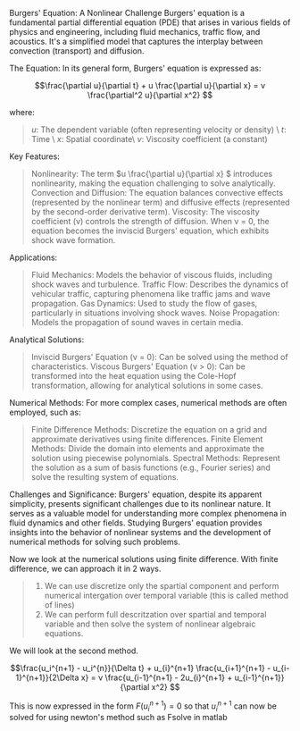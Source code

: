 Burgers' Equation: A Nonlinear Challenge
Burgers' equation is a fundamental partial differential equation (PDE) that arises in various fields of physics and engineering, including fluid mechanics, traffic flow, and acoustics. It's a simplified model that captures the interplay between convection (transport) and diffusion. 


The Equation:
In its general form, Burgers' equation is expressed as:

$$\frac{\partial u}{\partial t} + u \frac{\partial u}{\partial x} = ν \frac{\partial^2 u}{\partial x^2} $$

where:
> $u$: The dependent variable (often representing velocity or density) \\
> $t$: Time \\
> $x$: Spatial coordinate\\ 
> $\nu$: Viscosity coefficient (a constant) 

Key Features:
> Nonlinearity: The term $u \frac{\partial u}{\partial x} $ introduces nonlinearity, making the equation challenging to solve analytically. 
> Convection and Diffusion: The equation balances convective effects (represented by the nonlinear term) and diffusive effects (represented by the second-order derivative term). 
> Viscosity: The viscosity coefficient (ν) controls the strength of diffusion. When ν = 0, the equation becomes the inviscid Burgers' equation, which exhibits shock wave formation. 

Applications:
>  Fluid Mechanics: Models the behavior of viscous fluids, including shock waves and turbulence. 
>  Traffic Flow: Describes the dynamics of vehicular traffic, capturing phenomena like traffic jams and wave propagation. 
>  Gas Dynamics: Used to study the flow of gases, particularly in situations involving shock waves. 
>  Noise Propagation: Models the propagation of sound waves in certain media.

Analytical Solutions:
>   Inviscid Burgers' Equation (ν = 0): Can be solved using the method of characteristics. 
>   Viscous Burgers' Equation (ν > 0): Can be transformed into the heat equation using the Cole-Hopf transformation, allowing for analytical solutions in some cases.

Numerical Methods:
For more complex cases, numerical methods are often employed, such as:
>   Finite Difference Methods: Discretize the equation on a grid and approximate derivatives using finite differences.
>   Finite Element Methods: Divide the domain into elements and approximate the solution using piecewise polynomials.
>   Spectral Methods: Represent the solution as a sum of basis functions (e.g., Fourier series) and solve the resulting system of equations. 

Challenges and Significance:
  Burgers' equation, despite its apparent simplicity, presents significant challenges due to its nonlinear nature. It serves as a valuable model for understanding more complex phenomena in fluid dynamics and other fields. Studying Burgers' equation provides insights into the behavior of nonlinear systems and the development of numerical methods for solving such problems.

Now we look at the numerical solutions using finite difference.
With finite difference, we can approach it in 2 ways. 
> 1. We can use discretize only the spartial component and perform numerical intergation over temporal variable (this is called method of lines)
> 2. We can perform full descritzation over spartial and temporal variable and then solve the system of nonlinear algebraic equations. 

We will look at the second method. 

$$\frac{u_i^{n+1} - u_i^{n}}{\Delta t} + u_{i}^{n+1} \frac{u_{i+1}^{n+1} - u_{i-1}^{n+1}}{2\Delta x} = ν \frac{u_{i-1}^{n+1} - 2u_{i}^{n+1} + u_{i-1}^{n+1}}{\partial x^2} $$

This is now expressed in the form $F(u_{i}^{n+1}) = 0$ so that $u_{i}^{n+1}$ can now be solved for using newton's method such as Fsolve in matlab
